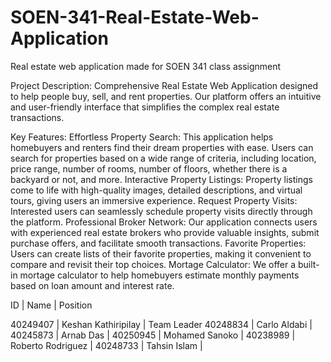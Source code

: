 # SOEN-341-Real-Estate-Web-Application
Real estate web application made for SOEN 341 class assignment

Project Description: 
Comprehensive Real Estate Web Application designed to help people buy, sell, and rent properties. Our platform offers an intuitive and user-friendly interface that simplifies the complex real estate transactions.

Key Features: 
Effortless Property Search: This application helps homebuyers and renters find their dream properties with ease. Users can search for properties based on a wide range of criteria, including location, price range, number of rooms, number of floors, whether there is a backyard or not, and more.
Interactive Property Listings: Property listings come to life with high-quality images, detailed descriptions, and virtual tours, giving users an immersive experience.
Request Property Visits: Interested users can seamlessly schedule property visits directly through the platform.
Professional Broker Network: Our application connects users with experienced real estate brokers who provide valuable insights, submit purchase offers, and facilitate smooth transactions.
Favorite Properties: Users can create lists of their favorite properties, making it convenient to compare and revisit their top choices.
Mortage Calculator: We offer a built-in mortage calculator to help homebuyers estimate monthly payments based on loan amount and interest rate.


ID | Name | Position

40249407 | Keshan Kathiripilay | Team Leader 
40248834 | Carlo Aldabi |
40245873 | Arnab Das |
40250945 | Mohamed Sanoko |
40238989 | Roberto Rodriguez |
40248733 | Tahsin Islam |
